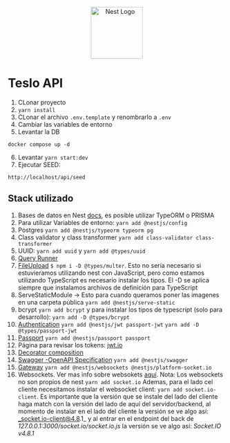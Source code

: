 <p align="center">
  <a href="http://nestjs.com/" target="blank"><img src="https://nestjs.com/img/logo-small.svg" width="120" alt="Nest Logo" /></a>
</p>

# Teslo API
1. CLonar proyecto
2. ```yarn install```
3. CLonar el archivo  ```.env.template``` y renombrarlo a ```.env```
4. Cambiar las variables de entorno
5. Levantar la DB
```
docker compose up -d
```
6. Levantar ```yarn start:dev```
7. Ejecutar SEED:
```
http://localhost/api/seed
```

## Stack utilizado
1. Bases de datos en Nest [docs](https://docs.nestjs.com/techniques/database), es posible utilizar TypeORM o PRISMA
2. Para utilizar Variables de entorno: `yarn add @nestjs/config`
3. Postgres `yarn add @nestjs/typeorm typeorm pg`
4. Class validator y class transformer ```yarn add class-validator class-transformer```
5. UUID: `yarn add uuid` y `yarn add @types/uuid`
6. [Query Runner](https://orkhan.gitbook.io/typeorm/docs/insert-query-builder)
7. [FileUpload](https://docs.nestjs.com/techniques/file-upload) ```$ npm i -D @types/multer```. Esto no sería necesario si estuvieramos utilizando nest con JavaScript, pero como estamos utilizando TypeScript es necesario instalar los tipos. El -D se aplica siempre que instalamos archivos de definición para TypeScript
8. ServeStaticModule -> Esto para cuando queramos poner las imagenes en una carpeta pública ```yarn add @nestjs/serve-static```
9. bcrypt ```yarn add bcrypt``` y para instalar los tipos de typescript (solo para desarrollo): ```yarn add -D @types/bcrypt```
10. [Authentication](https://docs.nestjs.com/security/authentication) ```yarn add @nestjs/jwt passport-jwt``` ```yarn add -D @types/passport-jwt```
11. [Passport](https://docs.nestjs.com/recipes/passport) ```yarn add @nestjs/passport passport```
12. Página para revisar los tokens: [jwt.io](jwt.io)
13. [Decorator composition](https://docs.nestjs.com/custom-decorators#decorator-composition)
14. [Swagger -OpenAPI Specification](https://docs.nestjs.com/openapi/introduction)
```yarn add @nestjs/swagger```
15. [Gateway](https://docs.nestjs.com/websockets/gateways) 
```yarn add @nestjs/websockets @nestjs/platform-socket.io```
15. Websockets. Ver mas info sobre websokets [aquí](https://socket.io/). Nota: Los websockets no son propios de nest
```yarn add socket.io```
Ademas, para el lado cel cliente necesitamos instalar el websocket client: ```yarn add socket.io-client```. Es importante que la versión que se instale del lado del cliente haga match con la versión del lado de aquí del servidor/backend, al momento de instalar en el lado del cliente la versión se ve algo así: _socket.io-client@4.8.1_ y al entrar en el endpoint del back de _127.0.0.1:3000/socket.io/socket.io.js_ la versión se ve algo así: _Socket.IO v4.8.1_